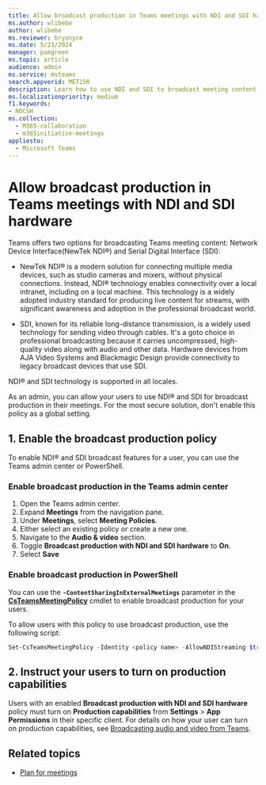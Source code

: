 ```yaml
---
title: Allow broadcast production in Teams meetings with NDI and SDI hardware
ms.author: wlibebe
author: wlibebe
ms.reviewer: bryanyce
ms.date: 5/23/2024
manager: pamgreen
ms.topic: article
audience: admin
ms.service: msteams
search.appverid: MET150
description: Learn how to use NDI and SDI to broadcast meeting content in Microsoft Teams.
ms.localizationpriority: medium
f1.keywords:
- NOCSH
ms.collection: 
  - M365-collaboration
  - m365initiative-meetings
appliesto: 
  - Microsoft Teams
---
```


# Allow broadcast production in Teams meetings with NDI and SDI hardware

Teams offers two options for broadcasting Teams meeting content: Network Device Interface(NewTek NDI®) and Serial Digital Interface (SDI):

- NewTek NDI® is a modern solution for connecting multiple media devices, such as studio cameras and mixers, without physical connections. Instead, NDI® technology enables connectivity over a local intranet, including on a local machine. This technology is a widely adopted industry standard for producing live content for streams, with significant awareness and adoption in the professional broadcast world.

- SDI, known for its reliable long-distance transmission, is a widely used technology for sending video through cables. It's a goto choice in professional broadcasting because it carries uncompressed, high-quality video along with audio and other data. Hardware devices from AJA Video Systems and Blackmagic Design provide connectivity to legacy broadcast devices that use SDI.

NDI® and SDI technology is supported in all locales.

As an admin, you can allow your users to use NDI® and SDI for broadcast production in their meetings. For the most secure solution, don't enable this policy as a global setting.

## 1. Enable the broadcast production policy

To enable NDI® and SDI broadcast features for a user, you can use the Teams admin center or PowerShell.

### Enable broadcast production in the Teams admin center

1. Open the Teams admin center.
2. Expand **Meetings** from the navigation pane.
3. Under **Meetings**, select **Meeting Policies**.
4. Either select an existing policy or create a new one.
5. Navigate to the **Audio & video** section.
6. Toggle **Broadcast production with NDI and SDI hardware** to  **On**.
7. Select **Save**

### Enable broadcast production in PowerShell

You can use the **`-ContentSharingInExternalMeetings`** parameter in the [**CsTeamsMeetingPolicy**](/powershell/module/teams/set-csteamsmeetingpolicy) cmdlet to enable broadcast production for your users.

To allow users with this policy to use broadcast production, use the following script:

```powershell
Set-CsTeamsMeetingPolicy -Identity <policy name> -AllowNDIStreaming $true
```

## 2. Instruct your users to turn on production capabilities

Users with an enabled **Broadcast production with NDI and SDI hardware** policy must turn on **Production capabilities**  from **Settings** > **App Permissions** in their specific client.
For details on how your user can turn on production capabilities, see [Broadcasting audio and video from Teams](https://support.microsoft.com/office/broadcasting-audio-and-video-from-teams-with-ndi-technology-e91a0adb-96b9-4dca-a2cd-07181276afa3).

## Related topics

- [Plan for meetings](plan-meetings.md)